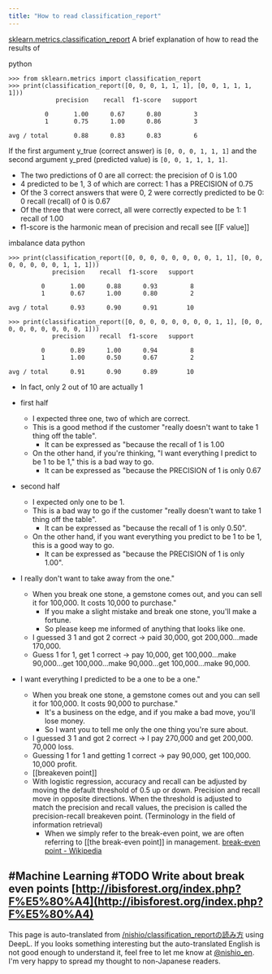```yaml
---
title: "How to read classification_report"
---
```


[sklearn.metrics.classification_report](http://scikit-learn.org/stable/modules/generated/sklearn.metrics.classification_report.html) A brief explanation of how to read the results of

python

```
>>> from sklearn.metrics import classification_report
>>> print(classification_report([0, 0, 0, 1, 1, 1], [0, 0, 1, 1, 1, 1]))
             precision    recall  f1-score   support

          0       1.00      0.67      0.80         3
          1       0.75      1.00      0.86         3

avg / total       0.88      0.83      0.83         6
```


If the first argument y_true (correct answer) is `[0, 0, 0, 1, 1, 1]` and the second argument y_pred (predicted value) is `[0, 0, 1, 1, 1, 1]`.
- The two predictions of 0 are all correct: the precision of 0 is 1.00
- 4 predicted to be 1, 3 of which are correct: 1 has a PRECISION of 0.75
- Of the 3 correct answers that were 0, 2 were correctly predicted to be 0: 0 recall (recall) of 0 is 0.67
- Of the three that were correct, all were correctly expected to be 1: 1 recall of 1.00
- f1-score is the harmonic mean of precision and recall see [[F value]]

imbalance data
python

```
>>> print(classification_report([0, 0, 0, 0, 0, 0, 0, 0, 1, 1], [0, 0, 0, 0, 0, 0, 0, 1, 1, 1]))
            precision    recall  f1-score   support

         0       1.00      0.88      0.93         8
         1       0.67      1.00      0.80         2

avg / total      0.93      0.90      0.91        10

>>> print(classification_report([0, 0, 0, 0, 0, 0, 0, 0, 1, 1], [0, 0, 0, 0, 0, 0, 0, 0, 0, 1]))
            precision    recall  f1-score   support

         0       0.89      1.00      0.94         8
         1       1.00      0.50      0.67         2

avg / total      0.91      0.90      0.89        10
```


- In fact, only 2 out of 10 are actually 1
- first half
    - I expected three one, two of which are correct.
    - This is a good method if the customer "really doesn't want to take 1 thing off the table".
        - It can be expressed as "because the recall of 1 is 1.00
    - On the other hand, if you're thinking, "I want everything I predict to be 1 to be 1," this is a bad way to go.
        - It can be expressed as "because the PRECISION of 1 is only 0.67
- second half
    - I expected only one to be 1.
    - This is a bad way to go if the customer "really doesn't want to take 1 thing off the table".
        - It can be expressed as "because the recall of 1 is only 0.50".
    - On the other hand, if you want everything you predict to be 1 to be 1, this is a good way to go.
        - It can be expressed as "because the PRECISION of 1 is only 1.00".

- I really don't want to take away from the one."
    - When you break one stone, a gemstone comes out, and you can sell it for 100,000. It costs 10,000 to purchase."
        - If you make a slight mistake and break one stone, you'll make a fortune.
        - So please keep me informed of anything that looks like one.
    - I guessed 3 1 and got 2 correct -> paid 30,000, got 200,000...made 170,000.
    - Guess 1 for 1, get 1 correct -> pay 10,000, get 100,000...make 90,000...get 100,000...make 90,000...get 100,000...make 90,000.
- I want everything I predicted to be a one to be a one."
    - When you break one stone, a gemstone comes out and you can sell it for 100,000. It costs 90,000 to purchase."
        - It's a business on the edge, and if you make a bad move, you'll lose money.
        - So I want you to tell me only the one thing you're sure about.
    - I guessed 3 1 and got 2 correct -> I pay 270,000 and get 200,000. 70,000 loss.
    - Guessing 1 for 1 and getting 1 correct -> pay 90,000, get 100,000. 10,000 profit.
    - [[breakeven point]]
    - With logistic regression, accuracy and recall can be adjusted by moving the default threshold of 0.5 up or down. Precision and recall move in opposite directions. When the threshold is adjusted to match the precision and recall values, the precision is called the precision-recall breakeven point. (Terminology in the field of information retrieval)
        - When we simply refer to the break-even point, we are often referring to [[the break-even point]] in management. [break-even point - Wikipedia](https://ja.wikipedia.org/wiki/%E6%90%8D%E7%9B%8A%E5%88%86%E5%B2%90%E7%82%B9)

#Machine Learning
#TODO Write about break even points [http://ibisforest.org/index.php?F%E5%80%A4](http://ibisforest.org/index.php?F%E5%80%A4)
---
This page is auto-translated from [/nishio/classification_reportの読み方](https://scrapbox.io/nishio/classification_reportの読み方) using DeepL. If you looks something interesting but the auto-translated English is not good enough to understand it, feel free to let me know at [@nishio_en](https://twitter.com/nishio_en). I'm very happy to spread my thought to non-Japanese readers.